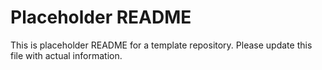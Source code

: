 # Placeholder README

This is placeholder README for a template repository.
Please update this file with actual information.

